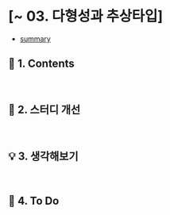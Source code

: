 # [~ 03. 다형성과 추상타입]
- [summary](https://github.com/dheldh77/groupstudy_samsung_mechatronics_RnD/blob/master/oop_design_patterns/2022_02_22/summary.md)

## :green_book: 1. Contents

<br/>

## :mag_right: 2. 스터디 개선

<br/>

## :bulb: 3. 생각해보기

<br/>

## :pencil: 4. To Do
